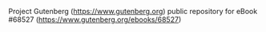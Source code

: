 Project Gutenberg (https://www.gutenberg.org) public repository for
eBook #68527 (https://www.gutenberg.org/ebooks/68527)
